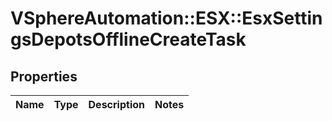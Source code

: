 # VSphereAutomation::ESX::EsxSettingsDepotsOfflineCreateTask

## Properties
Name | Type | Description | Notes
------------ | ------------- | ------------- | -------------


